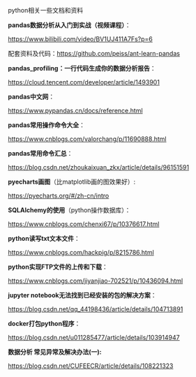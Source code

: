python相关一些文档和资料



**pandas数据分析从入门到实战（视频课程）**：

https://www.bilibili.com/video/BV1UJ411A7Fs?p=6

配套资料及代码：https://github.com/peiss/ant-learn-pandas



**pandas_profiling：一行代码生成你的数据分析报告**：

https://cloud.tencent.com/developer/article/1493901



**pandas中文网**：

https://www.pypandas.cn/docs/reference.html



**pandas常用操作命令大全**：

https://www.cnblogs.com/valorchang/p/11690888.html



**pandas常用命令汇总**：

https://blog.csdn.net/zhoukaixuan_zkx/article/details/96151591



**pyecharts画图**（比matplotlib画的图效果好）:

https://pyecharts.org/#/zh-cn/intro



**SQLAlchemy的使用**（python操作数据库）：

https://www.cnblogs.com/chenxi67/p/10376617.html



**python读写txt文本文件**：

https://www.cnblogs.com/hackpig/p/8215786.html



**python实现FTP文件的上传和下载**：

https://www.cnblogs.com/jiyanjiao-702521/p/10436094.html



**jupyter notebook无法找到已经安装的包的解决方案**：

https://blog.csdn.net/qq_44198436/article/details/104713891



**docker打包python程序**：

https://blog.csdn.net/u011285477/article/details/103914947



**数据分析 常见异常及解决办法(一):**

https://blog.csdn.net/CUFEECR/article/details/108221323